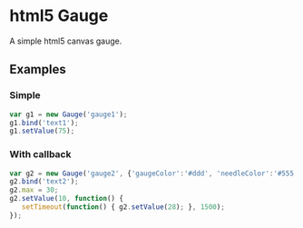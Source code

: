 # html5 Gauge

A simple html5 canvas gauge.

## Examples

### Simple
```js
var g1 = new Gauge('gauge1');
g1.bind('text1');
g1.setValue(75);
```

### With callback
```js
var g2 = new Gauge('gauge2', {'gaugeColor':'#ddd', 'needleColor':'#555'});
g2.bind('text2');
g2.max = 30;
g2.setValue(10, function() {
   setTimeout(function() { g2.setValue(28); }, 1500);
});
```
